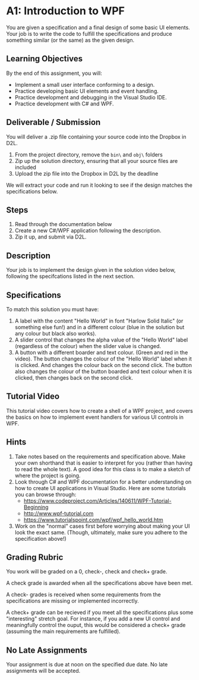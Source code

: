 # A1: Introduction to WPF

You are given a specification and a final design of some basic UI elements. Your job is to write the code to fulfill the specifications and produce something similar (or the same) as the given design. 

## Learning Objectives

By the end of this assignment, you will:

* Implement a small user interface conforming to a design.
* Practice developing basic UI elements and event handling. 
* Practice development and debugging in the Visual Studio IDE.
* Practice development with C# and WPF.

## Deliverable / Submission

You will deliver a .zip file containing your source code into the Dropbox in D2L.

1. From the project directory, remove the `bin\` and `obj\` folders
2. Zip up the solution directory, ensuring that all your source files are included
3. Upload the zip file into the Dropbox in D2L by the deadline

We will extract your code and run it looking to see if the design matches the specifications below.

## Steps

1. Read through the documentation below
2. Create a new C#/WPF application following the description. 
4. Zip it up, and submit via D2L.

## Description

Your job is to implement the design given in the solution video below, following the specifcations listed in the next section. 

[](https://youtu.be/Dgcr1xbzUTw)

## Specifications

To match this solution you must have:

1. A label with the content "Hello World" in font "Harlow Solid Italic" (or something else fun!) and in a different colour (blue in the solution but any colour but black also works).
2. A slider control that changes the alpha value of the "Hello World" label (regardless of the colour) when the slider value is changed.
3. A button with a different boarder and text colour. (Green and red in the video). The button changes the colour of the "Hello World" label when it is clicked. And changes the colour back on the second click. The button also changes the colour of the button boarded and text colour when it is clicked, then changes back on the second click. 

## Tutorial Video

[](https://www.youtube.com/watch?v=ZG7Zbu2S6gM)

This tutorial video covers how to create a shell of a WPF project, and covers the basics on how to implement event handlers for various UI controls in WPF.

## Hints

1. Take notes based on the requirements and specification above. Make your own shorthand that is easier to interpret for you (rather than having to read the whole text). A good idea for this class is to make a sketch of where the project is going. 
2. Look through C# and WPF documentation for a better understanding on how to create UI applications in Visual Studio. Here are some tutorials you can browse through:
	- https://www.codeproject.com/Articles/140611/WPF-Tutorial-Beginning
	- http://www.wpf-tutorial.com
	- https://www.tutorialspoint.com/wpf/wpf_hello_world.htm
3. Work on the "normal" cases first before worrying about making your UI look the exact same. (Though, ultimately, make sure you adhere to the specification above!)

## Grading Rubric

You work will be graded on a 0, check-, check and check+ grade. 

A check grade is awarded when all the specifications above have been met. 

A check- grades is received when some requirements from the specifications are missing or implemented incorrectly. 

A check+ grade can be recieved if you meet all the specifications plus some "interesting" stretch goal. For instance, if you add a new UI control and meaningfully control the ouput, this would be considered a check+ grade (assuming the main requirements are fulfilled).

## No Late Assignments

Your assignment is due at noon on the specified due date. No late assignments will be accepted.